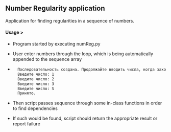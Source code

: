 ## Number Regularity application

Application for finding regularities in a sequence of numbers.

#### Usage >
- Program started by executing numReg.py
- User enter numbers through the loop, which is being automatically appended to the sequence array

- ```bash
    Последовательность создана. Продолжайте вводить числа, когда захотите закончить, введите "С" или "S"
    Введите число: 1
    Введите число: 2
    Введите число: 3
    Введите число: S
    Принято.
    ```
 - Then script passes sequence through some in-class functions in order to find dependencies
 - If such would be found, script should return the appropriate result or report failure
 